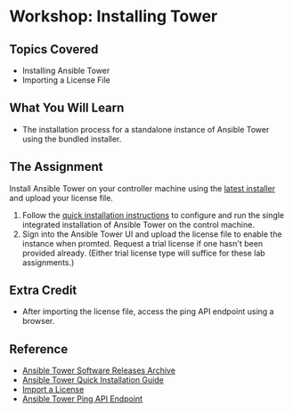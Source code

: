 # Workshop: Installing Tower

## Topics Covered

* Installing Ansible Tower
* Importing a License File

## What You Will Learn

* The installation process for a standalone instance of Ansible Tower using the bundled installer.

## The Assignment

Install Ansible Tower on your controller machine using the [latest installer](http://releases.ansible.com/ansible-tower/setup/ansible-tower-setup-latest.tar.gz) and upload your license file.

1. Follow the [quick installation instructions](http://docs.ansible.com/ansible-tower/latest/html/quickinstall/index.html) to configure and run the single integrated installation of Ansible Tower on the control machine.
1. Sign into the Ansible Tower UI and upload the license file to enable the instance when promted. Request a trial license if one hasn't been provided already. (Either trial license type will suffice for these lab assignments.)

## Extra Credit

* After importing the license file, access the ping API endpoint using a browser.

## Reference

* [Ansible Tower Software Releases Archive](http://releases.ansible.com/ansible-tower/)
* [Ansible Tower Quick Installation Guide](http://docs.ansible.com/ansible-tower/latest/html/quickinstall/index.html)
* [Import a License](http://docs.ansible.com/ansible-tower/latest/html/userguide/import_license.html)
* [Ansible Tower Ping API Endpoint](http://docs.ansible.com/ansible-tower/3.0.3/html/towerapi/ping.html)
